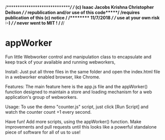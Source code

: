 /****************************************************/
/*** (c) Isaac Jacobs Krishna Christopher Deilson ***/
/********* republication and/or use of this code*****/
/****requires publication of this (c) notice ********/
/******************** 11/7/2018 *********************/
/************* use at your own risk :-) *************/
/******* never went to MIT ! ************************/
/****************************************************/

# appWorker
Fun little Webworker control and manipulation class to encapsulate and keep track of your available and running webworkers, 

Install:
Just put all three files in the same folder and open the index.html file in a webworker enabled browser, like Chrome.

Features:
The main feature here is the app.js file and the appWorker() function designed to maintain a store and loading mechanism for a web application's group of webworkers. 

Usage:
To use the demo "counter.js" script, just click [Run Script] and watch the counter count +1 every second.

Have fun!
Add more scripts, using the appWorker() function. Make improvements and pull requests until this looks like a powerful standalone piece of software for all of us to use!
